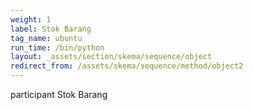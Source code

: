 ```yaml
---
weight: 1
label: Stok Barang
tag_name: ubuntu
run_time: /bin/python
layout: _assets/section/skema/sequence/object
redirect_from: /assets/skema/sequence/method/object2
---
```

participant Stok Barang
